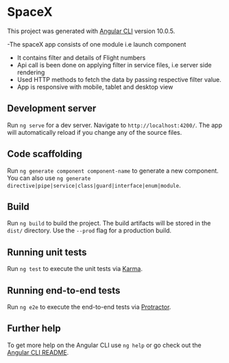 # SpaceX

This project was generated with [Angular CLI](https://github.com/angular/angular-cli) version 10.0.5.

-The spaceX app consists of one module i.e launch component
- It contains filter and details of Flight numbers
- Api call is been done on applying filter in service files, i.e server side rendering
- Used HTTP methods to fetch the data by passing respective filter value.
- App is responsive with mobile, tablet and desktop view


## Development server

Run `ng serve` for a dev server. Navigate to `http://localhost:4200/`. The app will automatically reload if you change any of the source files.

## Code scaffolding

Run `ng generate component component-name` to generate a new component. You can also use `ng generate directive|pipe|service|class|guard|interface|enum|module`.

## Build

Run `ng build` to build the project. The build artifacts will be stored in the `dist/` directory. Use the `--prod` flag for a production build.

## Running unit tests

Run `ng test` to execute the unit tests via [Karma](https://karma-runner.github.io).

## Running end-to-end tests

Run `ng e2e` to execute the end-to-end tests via [Protractor](http://www.protractortest.org/).

## Further help

To get more help on the Angular CLI use `ng help` or go check out the [Angular CLI README](https://github.com/angular/angular-cli/blob/master/README.md).
